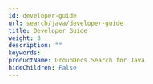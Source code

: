 ```yaml
---
id: developer-guide
url: search/java/developer-guide
title: Developer Guide
weight: 3
description: ""
keywords: 
productName: GroupDocs.Search for Java
hideChildren: False
---
```

